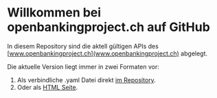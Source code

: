 # Willkommen bei openbankingproject.ch auf GitHub

In diesem Repository sind die aktell gültigen APIs
des [www.openbankingproject.ch](www.openbankingproject.ch) abgelegt.

Die aktuelle Version liegt immer in zwei Formaten vor:

1. Als verbindliche .yaml Datei direkt [im Repository](https://github.com/openbankingproject-ch/obp-apis).
2. Oder als [HTML Seite](swiss-ng-api.yaml.html).
